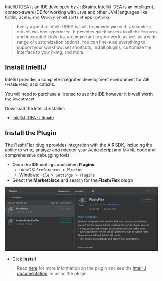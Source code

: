 
<br/>

IntelliJ IDEA is an IDE developed by JetBrains. IntelliJ IDEA is an intelligent, context-aware IDE for working with Java 
and other JVM languages like Kotlin, Scala, and Groovy on all sorts of applications.

> Every aspect of IntelliJ IDEA is built to provide you with a seamless out-of-the-box experience. 
> It provides quick access to all the features and integrated tools that are important to your work, 
> as well as a wide range of customization options. You can fine-tune everything to support your workflow: 
> set shortcuts, install plugins, customize the interface to your liking, and more.


## Install IntelliJ

IntelliJ provides a complete integrated development environment for AIR (Flash/Flex) applications. 

You will need to purchase a license to use the IDE however it is well worth the investment. 

Download the IntelliJ installer:
 - [IntelliJ IDEA Ultimate](https://www.jetbrains.com/idea/download/)


## Install the Plugin 

The Flash/Flex plugin provides integration with the AIR SDK, including the ability to write, analyze 
and refactor your ActionScript and MXML code and comprehensive debugging tools. 

- Open the IDE settings and select **Plugins**
  - macOS: `Preferences > Plugins`
  - Windows: `File > Settings > Plugins`
- Select the **Marketplace** and search for the **Flash/Flex** plugin

![](images/intellij-install-plugin.png)

- Click **Install** 

> Read [here](https://plugins.jetbrains.com/plugin/14508-flash-flex/versions) for more information on the plugin and see the [IntelliJ documentation](https://www.jetbrains.com/help/idea/2020.1/actionscript-flex-and-air.html) on using the plugin.

